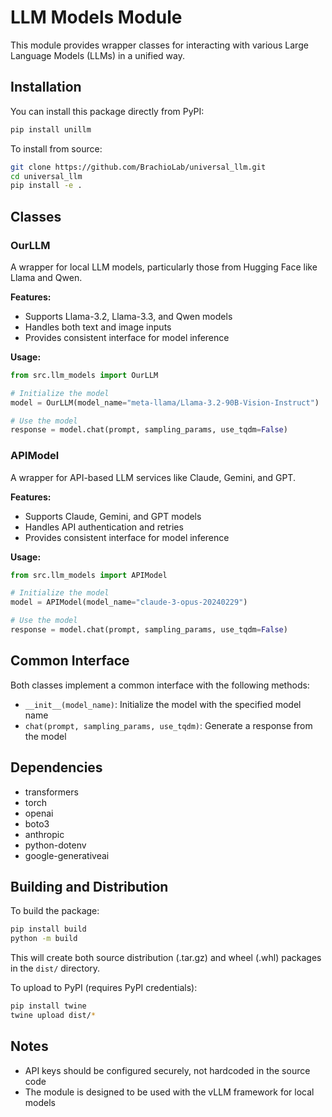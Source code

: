 # LLM Models Module

This module provides wrapper classes for interacting with various Large Language Models (LLMs) in a unified way.

## Installation

You can install this package directly from PyPI:

```bash
pip install unillm
```

To install from source:

```bash
git clone https://github.com/BrachioLab/universal_llm.git
cd universal_llm
pip install -e .
```

## Classes

### OurLLM

A wrapper for local LLM models, particularly those from Hugging Face like Llama and Qwen.

**Features:**
- Supports Llama-3.2, Llama-3.3, and Qwen models
- Handles both text and image inputs
- Provides consistent interface for model inference

**Usage:**
```python
from src.llm_models import OurLLM

# Initialize the model
model = OurLLM(model_name="meta-llama/Llama-3.2-90B-Vision-Instruct")

# Use the model
response = model.chat(prompt, sampling_params, use_tqdm=False)
```

### APIModel

A wrapper for API-based LLM services like Claude, Gemini, and GPT.

**Features:**
- Supports Claude, Gemini, and GPT models
- Handles API authentication and retries
- Provides consistent interface for model inference

**Usage:**
```python
from src.llm_models import APIModel

# Initialize the model
model = APIModel(model_name="claude-3-opus-20240229")

# Use the model
response = model.chat(prompt, sampling_params, use_tqdm=False)
```

## Common Interface

Both classes implement a common interface with the following methods:

- `__init__(model_name)`: Initialize the model with the specified model name
- `chat(prompt, sampling_params, use_tqdm)`: Generate a response from the model

## Dependencies

- transformers
- torch
- openai
- boto3
- anthropic
- python-dotenv
- google-generativeai

## Building and Distribution

To build the package:

```bash
pip install build
python -m build
```

This will create both source distribution (.tar.gz) and wheel (.whl) packages in the `dist/` directory.

To upload to PyPI (requires PyPI credentials):

```bash
pip install twine
twine upload dist/*
```

## Notes

- API keys should be configured securely, not hardcoded in the source code
- The module is designed to be used with the vLLM framework for local models